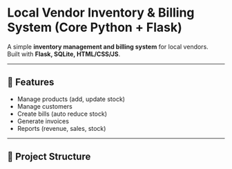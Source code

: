 # Local Vendor Inventory & Billing System (Core Python + Flask)

A simple **inventory management and billing system** for local vendors.  
Built with **Flask, SQLite, HTML/CSS/JS**.

---

## 🚀 Features
- Manage products (add, update stock)
- Manage customers
- Create bills (auto reduce stock)
- Generate invoices
- Reports (revenue, sales, stock)

---

## 📂 Project Structure
